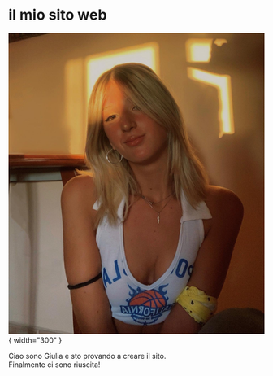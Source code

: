 # il mio sito web

![FotoProfilo](../assets/foto_profilo.jpg){ width="300" }  

Ciao sono Giulia e sto provando a creare il sito.  
Finalmente ci sono riuscita!
